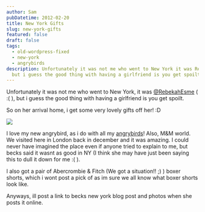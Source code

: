 ```yaml
---
author: Sam
pubDatetime: 2012-02-20
title: New York Gifts
slug: new-york-gifts
featured: false
draft: false
tags:
  - old-wordpress-fixed
  - new-york
  - angrybirds
description: Unfortunately it was not me who went to New York it was RebekahEsme
  but i guess the good thing with having a girlfriend is you get spoilt...
---
```

Unfortunately it was not me who went to New York, it was [@RebekahEsme](http://rebekahesme.com) ( :( ), but i guess the good thing with having a girlfriend is you get spoilt.

So on her arrival home, i get some very lovely gifts off her! :D

![](/assets/2012/2012-02-20-new-york-gifts-from-rebekah.jpg)

I love my new angrybird, as i do with all my [angrybirds](http://bonxy.info/tags/angrybirds/)! Also, M&M world. We visited here in London back in december and it was amazing. I could never have imagined the place even if anyone tried to explain to me, but becks said it wasnt as good in NY (I think she may have just been saying this to dull it down for me :( ).

I also got a pair of Abercrombie & Fitch (We got a situation!! ;) ) boxer shorts, which i wont post a pick of as im sure we all know what boxer shorts look like.

Anyways, ill post a link to becks new york blog post and photos when she posts it online.